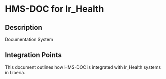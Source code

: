 # HMS-DOC for lr_Health

## Description

Documentation System

## Integration Points

This document outlines how HMS-DOC is integrated with lr_Health systems in Liberia.
